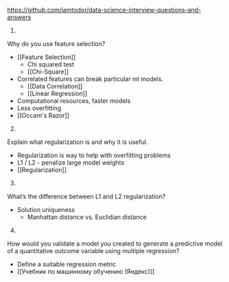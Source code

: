 
https://github.com/iamtodor/data-science-interview-questions-and-answers

1.
Why do you use feature selection?
- [[Feature Selection]]
	- Chi squared test
	- [[Chi-Square]]
- Correlated features can break particular ml models.
	- [[Data Correlation]]
	- [[Linear Regression]]
- Computational resources, faster models
- Less overfitting
- [[Occam's Razor]]


2.
Explain what regularization is and why it is useful.
- Regularization is way to help with overfitting problems
- L1 / L2 - penalize large model weights
- [[Regularization]]

3.
What’s the difference between L1 and L2 regularization?
- Solution uniqueness
	- Manhattan distance vs. Euclidian distance

4.
How would you validate a model you created to generate a predictive model of a quantitative outcome variable using multiple regression?
- Define a suitable regression metric
- [[Учебник по машинному обучению (Яндекс)]]